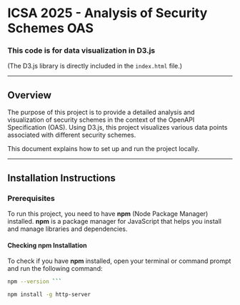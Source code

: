 # ICSA 2025 - Analysis of Security Schemes OAS

### This code is for data visualization in D3.js
(The D3.js library is directly included in the `index.html` file.)

---

## Overview

The purpose of this project is to provide a detailed analysis and visualization of security schemes in the context of the OpenAPI Specification (OAS). Using D3.js, this project visualizes various data points associated with different security schemes. 

This document explains how to set up and run the project locally.

---

## Installation Instructions

### Prerequisites

To run this project, you need to have **npm** (Node Package Manager) installed. **npm** is a package manager for JavaScript that helps you install and manage libraries and dependencies.

#### Checking npm Installation

To check if you have **npm** installed, open your terminal or command prompt and run the following command:

```bash
npm --version ```

npm install -g http-server
